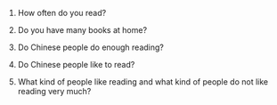 1. How often do you read?

2. Do you have many books at home?
3. Do Chinese people do enough reading?
4. Do Chinese people like to read?
5. What kind of people like reading and what kind of people do not like reading very much?

